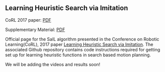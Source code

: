 ## Learning Heuristic Search via Imitation

CoRL 2017 paper: [PDF](pdfs/bhardwaj17a.pdf)

Supplementary Material: [PDF](pdfs/supplementary.pdf) 


Official page for the SaIL algorithm presented in the Conference on Robotic Learning(CoRL), 2017 paper [Learning Heuristic Search via Imitation](https://arxiv.org/pdf/1707.03034.pdf). The associated Github repository contains code instructions required for getting set up for learning heuristic functions in search based motion planning. 

We will be adding the videos and results soon!
